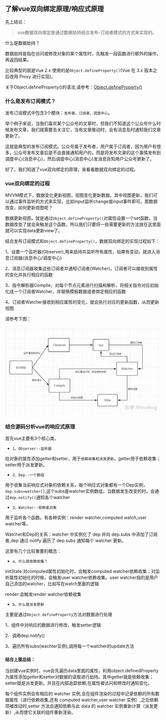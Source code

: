 ## 了解vue双向绑定原理/响应式原理

先上结论：

> vue数据双向绑定是通过数据劫持结合发布-订阅者模式的方式来实现的。

什么是数据劫持？

数据劫持是指在访问或修改对象的某个属性时，先触发一段函数进行额外的操作，再返回结果。

比较典型的就是Vue 2.x 使用的是`Object.defineProperty()`(Vue 在 3.x 版本之后改用 Proxy 进行实现)。

关于Object.defineProperty()的语法,请参考：[Object.defineProperty()](https://developer.mozilla.org/zh-CN/docs/Web/JavaScript/Reference/Global_Objects/Object/defineProperty)


### 什么是发布订阅模式？

发布订阅模式中包含3个模块：`发布者，订阅者，调度中心`。

举个例子来说，当我们喜欢某个公众号的文章时，但我们不知道这个公众号什么时候发布文章，我们就需要去关注它，当有文章推动时，会有消息及时通知我们文章更新了。

这就是典型的发布订阅模式。公众号属于发布者，用户属于订阅者，因为用户有很多，公众号发布文章后是不会直接通知用户的，而是将发布文章的这个事情发布到调度中心(消息中心)，然后调度中心(消息中心)发消息告知用户公众号更新了。

好了，我们知道了vue双向绑定的原理，来看看数据双向绑定的过程。

### vue双向绑定的过程

MVVM模式下，数据变化更新视图，视图变化更新数据。其中视图更新，我们可以通过事件监听的方式来实现，比如input监听change或input事件即可。那数据改变，如何更新视图呢？

数据更新视图，就是通过`Object.defineProperty()`对属性设置一个set函数，当数据改变了就会来触发这个函数，所以我们只要将一些需要更新的方法放在这里面就可以实现data更新view了。

结合发布订阅模式和`Object.defineProperty()`，数据双向绑定的实现过程如下：

1、设置一个监听器(Observer),用来劫持并监听所有属性，如果有变动，就进入消息订阅器(消息中心/调度中心)

2、消息订阅器收集这些订阅者并通知订阅者(Watcher)。订阅者可以接收到属性的变化并执行相应的函数

3、指令解析器Compile，对每个节点元素进行扫描和解析，将相关指令对应初始化成一个订阅者Watcher，并替换模板数据或者绑定相应的函数

4、订阅者Watcher接收到相应属性的变化，就会执行对应的更新函数，从而更新视图

请参考下图：

![双向绑定原理](../../media/observe.jpg)
### 结合源码分析vue的响应式原理

首先vue主要有3个核心类。

* `1、Observer--监听器`

给对象的属性添加getter和setter，用于`依赖收集和派发更新`。getter用于依赖收集；setter用于派发更新。

* `2、Dep--一个数组`

用于收集当前响应式对象的依赖关系，每个响应式对象都有一个Dep实例，`dep.subs=watcher[]`,这个subs是watcher实例数组，当数据发生改变的时，会通过`dep.notify()`通知各个watcher

* `3、Watcher--观察者对象`

用于监听各个函数。有各种实例：render watcher,computed watch,user watcher等。

Watcher和Dep的关系：watcher 中实例化了 dep 并向 dep.subs 中添加了订阅者,dep 通过 notify 遍历了 dep.subs 通知每个 watcher 更新。

这里有几个比较重要的概念：

* `a、什么是依赖收集？`

initState:对computed属性初始化时，会触发computed watcher依赖收集；对监听属性初始化的时候，会触发user watcher依赖收集。user watcher指的是用户自己添加的watcher，比如写在watch里面的逻辑

render:会触发render watcher依赖收集

* `b、什么是派发更新`

主要是通过`Object.defineProperty`方法对数据进行处理

1、组件中对响应的数据进行修改，触发setter逻辑

2、调用dep.notify()

3、遍历所有subs(wachter实例),调用每一个watcher的update方法

### `结合上图总结：`

当创建vue实例时，vue会先遍历data里面的属性，利用object.definedProperty为属性添加getter和setter对数据的读取进行劫持。其中getter就是依赖收集；setter就是派发更新。并且在内部追踪依赖,在属性被访问和修改时通知变化。

每个组件实例会有相应的 watcher 实例,会在组件渲染的过程中记录依赖的所有数据属性（进行依赖收集,还有 computed watcher,user watcher 实例）,之后依赖项被改动时,setter 方法会通知依赖与此 data 的 watcher 实例重新计算（派发更新）,从而使它关联的组件重新渲染。





